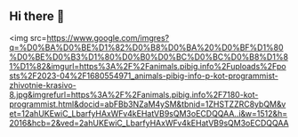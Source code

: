 ## Hi there 👋
<img src=https://www.google.com/imgres?q=%D0%BA%D0%BE%D1%82%D0%B8%D0%BA%20%D0%BF%D1%80%D0%BE%D0%B3%D1%80%D0%B0%D0%BC%D0%BC%D0%B8%D1%81%D1%82&imgurl=https%3A%2F%2Fanimals.pibig.info%2Fuploads%2Fposts%2F2023-04%2F1680554971_animals-pibig-info-p-kot-programmist-zhivotnie-krasivo-8.jpg&imgrefurl=https%3A%2F%2Fanimals.pibig.info%2F7180-kot-programmist.html&docid=abFBb3NZaM4ySM&tbnid=1ZHSTZZRC8ybQM&vet=12ahUKEwiC_LbarfyHAxWFv4kEHatVB9sQM3oECDQQAA..i&w=1512&h=2016&hcb=2&ved=2ahUKEwiC_LbarfyHAxWFv4kEHatVB9sQM3oECDQQAA


